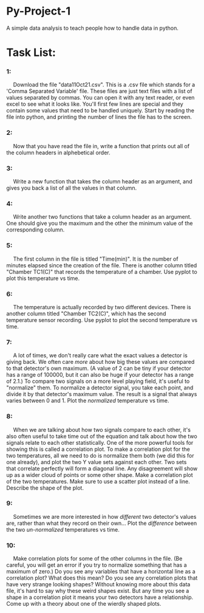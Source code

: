 # Py-Project-1
A simple data analysis to teach people how to handle data in python.

# Task List:

### 1:
&emsp; Download the file "data11Oct21.csv". This is a .csv file which stands for a 'Comma Separated Variable' file. These files are just text files with a list of values separated by commas. You can open it with any text reader, or even excel to see what it looks like. You'll first few lines are special and they contain some values that need to be handled uniquely.
Start by reading the file into python, and printing the number of lines the file has to the screen.

### 2:
&emsp; Now that you have read the file in, write a function that prints out all of the column headers in alphebetical order.

### 3:
&emsp; Write a new function that takes the column header as an argument, and gives you back a list of all the values in that column.

### 4:
&emsp; Write another two functions that take a column header as an argument. One should give you the maximum and the other the minimum value of the corresponding column.

### 5:
&emsp; The first column in the file is titled "Time(min)". It is the number of minutes elapsed since the creation of the file. There is another column titled "Chamber TC1(C)" that records the temperature of a chamber.
Use pyplot to plot this temperature vs time.

### 6:
&emsp; The temperature is actually recorded by two different devices. There is another column titled "Chamber TC2(C)", which has the second temperature sensor recording.
Use pyplot to plot the second temperature vs time.

### 7:
&emsp; A lot of times, we don't really care what the exact values a detector is giving back. We often care *more* about how big these values are compared to that detector's own maximum. (A value of 2 can be tiny if your detector has a range of 100000, but it can also be huge if your detector has a range of 2.1.) To compare two signals on a more level playing field, it's useful to "normalize" them. To normalize a detector signal, you take each point, and divide it by that detector's maximum value. The result is a signal that always varies between 0 and 1.
Plot the *normalized* temperature vs time.

### 8:
&emsp; When we are talking about how two signals compare to each other, it's also often useful to take time out of the equation and talk about how the two signals relate to each other statistically. One of the more powerful tools for showing this is called a correlation plot. To make a correlation plot for the two temperatures, all we need to do is normalize them both (we did this for one already), and plot the two Y value sets against each other. Two sets that correlate perfectly will form a diagonal line. Any disagreement will show up as a wider cloud of points or some other shape.
Make a correlation plot of the two temperatures. Make sure to use a scatter plot instead of a line. Describe the shape of the plot.

### 9:
&emsp; Sometimes we are more interested in how *different* two detector's values are, rather than what they record on their own...
Plot the *difference* between the two *un-normalized* temperatures vs time.

### 10:
&emsp; Make correlation plots for some of the other columns in the file. (Be careful, you will get an error if you try to normalize something that has a maximum of zero.) Do you see any variables that have a horizontal line as a correlation plot? What does this mean? Do you see any correlation plots that have very strange looking shapes? Without knowing more about this data file, it's hard to say why these weird shapes exist. But any time you see a shape in a correlation plot it means your two detectors have a relationship. Come up with a theory about one of the wierdly shaped plots.
